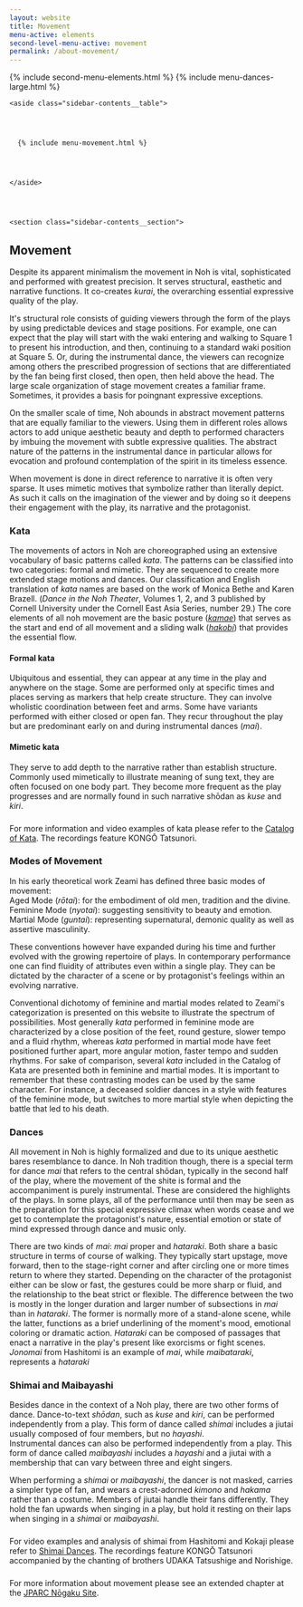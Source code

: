 ```yaml
---
layout: website
title: Movement
menu-active: elements
second-level-menu-active: movement
permalink: /about-movement/
---
```


{% include second-menu-elements.html %}
{% include menu-dances-large.html %}

<main class="page-content">

  <div class="wrapper sidebar-contents">
    <aside class="sidebar-contents__table">
      {% include menu-movement.html %}
    </aside>
    <section class="sidebar-contents__section">
  <div class="text-container">
    <h2 class="collapsible collapsible-closed" id="Intro">Movement</h2>

  <p>Despite its apparent minimalism the movement in Noh is vital, sophisticated and performed with greatest precision. It serves structural, easthetic and narrative functions. It co-creates <em>kurai</em>, the overarching essential expressive quality of the play.</p>

  <p>It's structural role consists of guiding viewers through the form of the plays by using predictable devices and stage positions. For example, one can expect that the play will start with the waki entering and walking to Square 1 to present his introduction, and then, continuing to a standard waki position at Square 5. Or, during the instrumental dance, the viewers can recognize among others the prescribed progression of sections that are differentiated by the fan being first closed, then open, then held above the head. The large scale organization of stage movement creates a familiar frame. Sometimes, it provides a basis for poingnant expressive exceptions.</p>

  <p>On the smaller scale of time, Noh abounds in abstract movement patterns that are equally familiar to the viewers. Using them in different roles allows actors to add unique aesthetic beauty and depth to performed characters by imbuing the movement with subtle expressive qualities. The abstract nature of the patterns in the instrumental dance in particular allows for evocation and profound contemplation of the spirit in its timeless essence.</p>

  <p>When movement is done in direct reference to narrative it is often very sparse. It uses mimetic motives that symbolize rather than literally depict. As such it calls on the imagination of the viewer and by doing so it deepens their engagement with the play, its narrative and the protagonist.</p>

<h3 id="Kata">Kata</h3>
  <p>The movements of actors in Noh are choreographed using an extensive vocabulary of basic patterns called <em>kata</em>. The patterns can be classified into two categories: formal and mimetic. They are sequenced to create more extended stage motions and dances. Our classification and English translation of <em>kata</em> names are based on the work of Monica Bethe and Karen Brazell. (<em>Dance in the Noh Theater</em>, Volumes 1, 2, and 3 published by Cornell University under the Cornell East Asia Series, number 29.) The core elements of all noh movement are the basic posture (<a href="/movement/standing/" target="_blank"><em>kamae</em></a>) that serves as the start and end of all movement and a sliding walk (<a href="/movement/forward/" target="_blank"><em>hakobi</em></a>) that provides the essential flow. </p>

<h4 id="Formal">Formal kata</h4>
<p>Ubiquitous and essential, they can appear at any time in the play and anywhere on the stage. Some are performed only at specific times and places serving as markers that help create structure. They can involve wholistic coordination between feet and arms. Some have variants performed with either closed or open fan. They recur throughout the play but are predominant early on and during instrumental dances (<em>mai</em>).</p>

<h4 id="Mimetic">Mimetic kata</h4>
<p>They serve to add depth to the narrative rather than establish structure. Commonly used mimetically to illustrate meaning of sung text, they are often focused on one body part. They become more frequent as the play progresses and are normally found in such narrative shōdan as <em>kuse</em> and <em>kiri</em>.</p>
<h3></h3>
<p>For more information and video examples of kata please refer to the <a href="/movement/" target="_blank">Catalog of Kata</a>. The recordings feature KONGŌ Tatsunori.</p>

<h3 id="Modes">Modes of Movement</h3>
<p>In his early theoretical work Zeami has defined three basic modes of movement:<br>
Aged Mode (<em>rōtai</em>): for the embodiment of old men, tradition and the divine.<br>
Feminine Mode (<em>nyotai</em>): suggesting sensitivity to beauty and emotion.<br>
Martial Mode (<em>guntai</em>): representing supernatural, demonic quality as well as assertive masculinity.</p>

<p>These conventions however have expanded during his time and further evolved with the growing repertoire of plays. In contemporary performance one can find fluidity of attributes even within a single play. They can be dictated by the character of a scene or by protagonist's feelings within an evolving narrative.</p>

<p> Conventional dichotomy of feminine and martial modes related to Zeami's categorization is presented on this website to illustrate the spectrum of possibilities. Most generally <em>kata</em> performed in feminine mode are characterized by a close position of the feet, round gesture, slower tempo and a fluid rhythm, whereas <em>kata</em> performed in martial mode have feet positioned further apart, more angular motion, faster tempo and sudden rhythms. For sake of comparison, several <em>kata</em>  included in the Catalog of Kata are presented both in feminine and martial modes. It is important to remember that these contrasting modes can be used by the same character. For instance, a deceased soldier dances in a style with features of the feminine mode, but switches to more martial style when depicting the battle that led to his death.</p>


<h3 id="Dances">Dances</h3>
  <p>All movement in Noh is highly formalized and due to its unique aesthetic bares resemblance to dance. In Noh tradition though, there is a special term for dance <em>mai</em> that refers to the central shōdan, typically in the second half of the play, where the movement of the shite is formal and the accompaniment is purely instrumental. These are considered the highlights of the plays. In some plays, all of the performance until then may be seen as the preparation for this special expressive climax when words cease and we get to contemplate the protagonist's nature, essential emotion or state of mind expressed through dance and music only.</p>

  <p>There are two kinds of <em>mai</em>: <em>mai</em> proper and <em>hataraki</em>. Both share a basic structure in terms of course of walking. They typically start upstage, move forward, then to the stage-right corner and after circling one or more times return to where they started. Depending on the character of the protagonist either can be slow or fast, the gestures could be more sharp or fluid, and the relationship to the beat strict or flexible. The difference between the two is mostly in the longer duration and larger number of subsections in <em>mai</em> than in <em>hataraki</em>.  The former is normally more of a stand-alone scene, while the latter, functions as a brief underlining of the moment's mood, emotional coloring or dramatic action. <em>Hataraki</em> can be composed of passages that enact a narrative in the play's present like exorcisms or fight scenes. <em>Jonomai</em> from Hashitomi is an example of <em>mai</em>, while <em>maibataraki</em>, represents a <em>hataraki</em></p>
<H3 id="Shimai">Shimai and Maibayashi</H3>
<p>Besides dance in the context of a Noh play, there are two other forms of dance. Dance-to-text <em>shōdan</em>,  such as <em>kuse</em> and <em>kiri</em>, can be performed independently from a play. This form of dance called <em>shimai</em> includes a jiutai usually composed of four members, but no <em>hayashi</em>.<br>
Instrumental dances can also be performed independently from a play. This form of dance called <em>maibayashi</em> includes a <em>hayashi</em> and a jiutai with a membership that can vary between three and eight singers.</p>

<p>When performing a <em>shimai</em> or <em>maibayashi</em>, the dancer is not masked, carries a simpler type of fan, and wears a crest-adorned <em>kimono</em> and <em>hakama</em> rather than a costume. Members of jiutai handle their fans differently. They hold the fan upwards when singing in a play, but hold it resting on their laps when singing in a <em>shimai</em> or <em>maibayashi</em>.</p>

<h3></h3>
<p>For video examples and analysis of shimai from Hashitomi and Kokaji please refer to <a href="/shimai-dances/" target="_blank">Shimai Dances</a>. The recordings feature KONGŌ Tatsunori accompanied by the chanting of brothers UDAKA Tatsushige and Norishige.</p>
<h3></h3>
<p> For more information about movement please see an extended chapter at the <a href="https://jparc.online/nogaku/performance/movement/">JPARC Nōgaku Site</a>.</p>
  </div>
  </section>
  </div>
</main>

